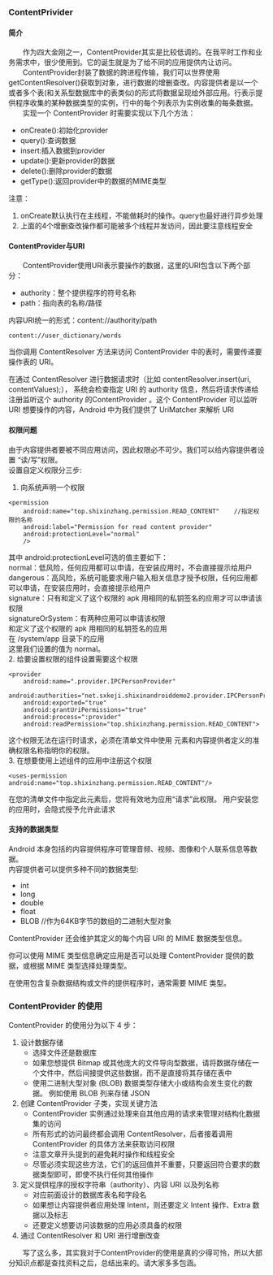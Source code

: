 ### ContentPrivider
#### 简介
&emsp;&emsp;作为四大金刚之一，ContentProvider其实是比较低调的。在我平时工作和业务需求中，很少使用到。它的诞生就是为了给不同的应用提供内让访问。  
&emsp;&emsp;ContentProvider封装了数据的跨进程传输，我们可以世界使用getContentResolver()获取到对象，进行数据的增删查改。内容提供者是以一个或者多个表(和关系型数据库中的表类似)的形式将数据呈现给外部应用。行表示提供程序收集的某种数据类型的实例，行中的每个列表示为实例收集的每条数据。  
&emsp;&emsp;实现一个 ContentProvider 时需要实现以下几个方法：  
- onCreate():初始化provider
- query():查询数据
- insert:插入数据到provider
- update():更新provider的数据
- delete():删除provider的数据
- getType():返回provider中的数据的MIME类型

注意：
1. onCreate默认执行在主线程，不能做耗时的操作。query也最好进行异步处理
2. 上面的4个增删查改操作都可能被多个线程并发访问，因此要注意线程安全

#### ContentProvider与URI
&emsp;&emsp;ContentProvider使用URI表示要操作的数据，这里的URI包含以下两个部分：
- authority：整个提供程序的符号名称
- path：指向表的名称/路径

内容URI统一的形式：content://authority/path
```
content://user_dictionary/words
```
当你调用 ContentResolver 方法来访问 ContentProvider 中的表时，需要传递要操作表的 URI。  

在通过 ContentResolver 进行数据请求时（比如 contentResolver.insert(uri, contentValues);）， 系统会检查指定 URI 的 authority 信息，然后将请求传递给注册监听这个 authority 的ContentProvider 。这个 ContentProvider 可以监听 URI 想要操作的内容，Android 中为我们提供了 UriMatcher 来解析 URI  
#### 权限问题
由于内容提供者要被不同应用访问，因此权限必不可少。我们可以给内容提供者设置 “读/写”权限。  
设置自定义权限分三步:
1. 向系统声明一个权限  
```
<permission
    android:name="top.shixinzhang.permission.READ_CONTENT"    //指定权限的名称
    android:label="Permission for read content provider"
    android:protectionLevel="normal"    
    />
```  
其中 android:protectionLevel可选的值主要如下：  
normal：低风险，任何应用都可以申请，在安装应用时，不会直接提示给用户  
dangerous：高风险，系统可能要求用户输入相关信息才授予权限，任何应用都可以申请，在安装应用时，会直接提示给用户  
signature：只有和定义了这个权限的 apk 用相同的私钥签名的应用才可以申请该权限  
signatureOrSystem：有两种应用可以申请该权限   
和定义了这个权限的 apk 用相同的私钥签名的应用  
在 /system/app 目录下的应用  
这里我们设置的值为 normal。  
2. 给要设置权限的组件设置需要这个权限  
```
<provider
    android:name=".provider.IPCPersonProvider"
    android:authorities="net.sxkeji.shixinandroiddemo2.provider.IPCPersonProvider"
    android:exported="true"    
    android:grantUriPermissions="true"
    android:process=":provider"
    android:readPermission="top.shixinzhang.permission.READ_CONTENT">
```  
这个权限无法在运行时请求，必须在清单文件中使用 <uses-permission> 元素和内容提供者定义的准确权限名称指明你的权限。  
3. 在想要使用上述组件的应用中注册这个权限  
```
<uses-permission android:name="top.shixinzhang.permission.READ_CONTENT"/>
```
在您的清单文件中指定此元素后，您将有效地为应用“请求”此权限。 用户安装您的应用时，会隐式授予允许此请求  

#### 支持的数据类型
Android 本身包括的内容提供程序可管理音频、视频、图像和个人联系信息等数据。  
内容提供者可以提供多种不同的数据类型:
- int
- long
- double
- float
- BLOB //作为64KB字节的数组的二进制大型对象

ContentProvider 还会维护其定义的每个内容 URI 的 MIME 数据类型信息。  

你可以使用 MIME 类型信息确定应用是否可以处理 ContentProvider 提供的数据，或根据 MIME 类型选择处理类型。  

在使用包含复杂数据结构或文件的提供程序时，通常需要 MIME 类型。  
### ContentProvider 的使用
ContentProvider 的使用分为以下 4 步：
1. 设计数据存储
      - 选择文件还是数据库
      - 如果您想提供 Bitmap 或其他庞大的文件导向型数据，请将数据存储在一个文件中，然后间接提供这些数据，而不是直接将其存储在表中
      - 使用二进制大型对象 (BLOB) 数据类型存储大小或结构会发生变化的数据。 例如使用 BLOB 列来存储 JSON
2. 创建 ContentProvider 子类，实现关键方法 
    - ContentProvider 实例通过处理来自其他应用的请求来管理对结构化数据集的访问
    - 所有形式的访问最终都会调用 ContentResolver，后者接着调用 ContentProvider 的具体方法来获取访问权限
    - 注意文章开头提到的避免耗时操作和线程安全
    - 尽管必须实现这些方法，它们的返回值并不重要，只要返回符合要求的数据类型即可，即使不执行任何其他操作
3. 定义提供程序的授权字符串（authority）、内容 URI 以及列名称 
    - 对应前面设计的数据库表名和字段名
    - 如果想让内容提供者应用处理 Intent，则还要定义 Intent 操作、Extra 数据以及标志
    - 还要定义想要访问该数据的应用必须具备的权限
4. 通过 ContentResolver 和 URI 进行增删改查

&emsp;&emsp;写了这么多，其实我对于ContentProvider的使用是真的少得可怜，所以大部分知识点都是查找资料之后，总结出来的。请大家多多包涵。


